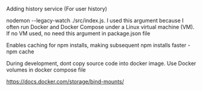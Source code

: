 Adding history service (For user history)

nodemon --legacy-watch ./src/index.js. 
I used this argument because I often run Docker and Docker Compose under a Linux virtual machine (VM). 
If no VM used, no need this argument in package.json file

Enables caching for npm installs, making subsequent npm installs faster - npm cache

During development, dont copy source code into docker image. Use Docker volumes in docker compose file

https://docs.docker.com/storage/bind-mounts/

